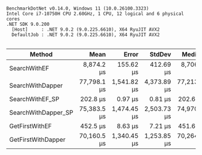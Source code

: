 ```

BenchmarkDotNet v0.14.0, Windows 11 (10.0.26100.3323)
Intel Core i7-10750H CPU 2.60GHz, 1 CPU, 12 logical and 6 physical cores
.NET SDK 9.0.200
  [Host]     : .NET 9.0.2 (9.0.225.6610), X64 RyuJIT AVX2
  DefaultJob : .NET 9.0.2 (9.0.225.6610), X64 RyuJIT AVX2


```
| Method              | Mean        | Error       | StdDev      | Median      |
|-------------------- |------------:|------------:|------------:|------------:|
| SearchWithEF        |  8,874.2 μs |   155.62 μs |   412.69 μs |  8,706.4 μs |
| SearchWithDapper    | 77,798.1 μs | 1,541.82 μs | 4,373.89 μs | 77,213.9 μs |
| SearchWithEF_SP     |    202.8 μs |     0.97 μs |     0.81 μs |    202.6 μs |
| SearchWithDapper_SP | 75,383.5 μs | 1,474.45 μs | 2,503.73 μs | 74,970.6 μs |
| GetFirstWithEF      |    452.5 μs |     8.63 μs |     7.21 μs |    451.6 μs |
| GetFirstWithDapper  | 70,160.5 μs | 1,340.45 μs | 1,253.85 μs | 70,264.1 μs |
